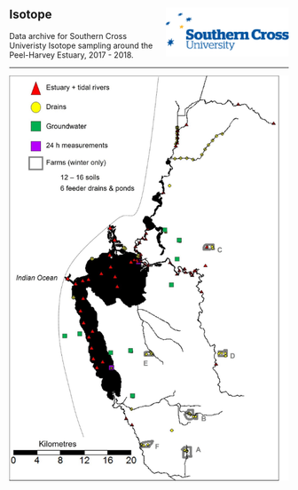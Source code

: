 ## Isotope   <img src="https://github.com/AquaticEcoDynamics/Peel_ARC/blob/master/Images/Logos/scu.png" align="right">

Data archive for Southern Cross Univeristy Isotope sampling around the Peel-Harvey Estuary, 2017 - 2018.

---



<img src="https://github.com/AquaticEcoDynamics/Peel_ARC/blob/master/Images/isotope.jpg">
